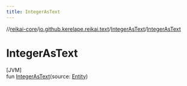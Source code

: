 ```yaml
---
title: IntegerAsText
---
```

//[reikai-core](../../../index.html)/[io.github.kerelape.reikai.text](../index.html)/[IntegerAsText](index.html)/[IntegerAsText](-integer-as-text.html)



# IntegerAsText



[JVM]\
fun [IntegerAsText](-integer-as-text.html)(source: [Entity](../../io.github.kerelape.reikai.core/-entity/index.html))




